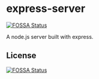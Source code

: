 # express-server
[![FOSSA Status](https://app.fossa.com/api/projects/git%2Bgithub.com%2FJ-P-S-O%2Fexpress-server.svg?type=shield)](https://app.fossa.com/projects/git%2Bgithub.com%2FJ-P-S-O%2Fexpress-server?ref=badge_shield)

A node.js server built with express.


## License
[![FOSSA Status](https://app.fossa.com/api/projects/git%2Bgithub.com%2FJ-P-S-O%2Fexpress-server.svg?type=large)](https://app.fossa.com/projects/git%2Bgithub.com%2FJ-P-S-O%2Fexpress-server?ref=badge_large)